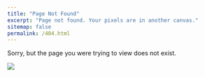 ```yaml
---
title: "Page Not Found"
excerpt: "Page not found. Your pixels are in another canvas."
sitemap: false
permalink: /404.html
---
```


Sorry, but the page you were trying to view does not exist.

![](https://i0.wp.com/learn.onemonth.com/wp-content/uploads/2017/08/1-10.png?fit=845%2C503&ssl=1)